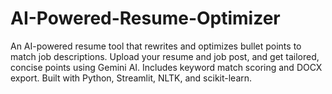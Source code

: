 # AI-Powered-Resume-Optimizer
An AI-powered resume tool that rewrites and optimizes bullet points to match job descriptions. Upload your resume and job post, and get tailored, concise points using Gemini AI. Includes keyword match scoring and DOCX export. Built with Python, Streamlit, NLTK, and scikit-learn.
